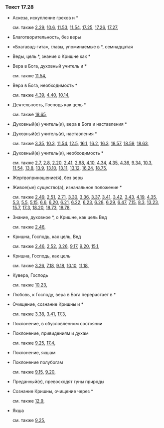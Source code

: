 ### Текст 17.28
	
- Аскеза, искупление грехов и \*

	см. также  [2.29](../02/0229.md),  [10.6](../10/1006.md),  [11.53](../11/1153.md),  [11.54](../11/1154.md),  [17.25](../17/1725.md),  [17.26](../17/1726.md),  [17.27](../17/1727.md), 
	
- Благотворительность, без веры

	
- «Бхагавад-гита», главы, упоминаемые в \*, семнадцатая

	
- Веды, цель \*, знание о Кришне как \*

	
- Вера в Бога, духовный учитель и \*

	см. также  [11.54](../11/1154.md), 
	
- Вера в Бога, необходимость \*

	см. также  [4.39](../04/0439.md),  [4.40](../04/0440.md),  [10.14](../10/1014.md), 
	
- Деятельность, Господь как цель \*

	см. также  [18.65](../18/1865.md), 
	
- Духовный(е) учитель(и), вера в Бога и наставления \*

	
- Духовный(е) учитель(и), наставления \*

	см. также  [3.35](../03/0335.md),  [10.3](../10/1003.md),  [11.54](../11/1154.md),  [12.5](../12/1205.md),  [16.1](../16/1601.md),  [16.2](../16/1602.md),  [16.3](../16/1603.md),  [18.57](../18/1857.md),  [18.59](../18/1859.md),  [18.63](../18/1863.md), 
	
- Духовный(е) учитель(и), необходимость \*

	см. также  [2.7](../02/0207.md),  [2.8](../02/0208.md),  [2.20](../02/0220.md),  [2.41](../02/0241.md),  [2.68](../02/0268.md),  [4.10](../04/0410.md),  [4.34](../04/0434.md),  [4.35](../04/0435.md),  [4.36](../04/0436.md),  [9.34](../09/0934.md),  [10.3](../10/1003.md),  [11.54](../11/1154.md),  [13.8](../13/1308.md),  [13.9](../13/1309.md),  [13.10](../13/1310.md),  [13.11](../13/1311.md),  [13.12](../13/1312.md),  [16.24](../16/1624.md),  [18.75](../18/1875.md), 
	
- Жертвоприношение(я), без веры

	
- Живое(ые) существо(а), изначальное положение \*

	см. также  [2.49](../02/0249.md),  [2.51](../02/0251.md),  [2.71](../02/0271.md),  [3.30](../03/0330.md),  [3.36](../03/0336.md),  [3.37](../03/0337.md),  [3.41](../03/0341.md),  [3.42](../03/0342.md),  [3.43](../03/0343.md),  [4.19](../04/0419.md),  [4.35](../04/0435.md),  [5.3](../05/0503.md),  [5.5](../05/0505.md),  [5.15](../05/0515.md),  [6.6](../06/0606.md),  [6.20](../06/0620.md),  [6.21](../06/0621.md),  [6.22](../06/0622.md),  [6.23](../06/0623.md),  [6.28](../06/0628.md),  [6.29](../06/0629.md),  [6.47](../06/0647.md),  [7.15](../07/0715.md),  [8.3](../08/0803.md),  [13.23](../13/1323.md),  [15.7](../15/1507.md),  [17.3](../17/1703.md),  [18.20](../18/1820.md),  [18.73](../18/1873.md),  [18.78](../18/1878.md), 
	
- Знание, духовное \*, о Кришне, как цель Вед

	см. также  [2.46](../02/0246.md), 
	
- Кришна, Господь, как цель, Вед

	см. также  [2.46](../02/0246.md),  [2.52](../02/0252.md),  [3.26](../03/0326.md),  [9.17](../09/0917.md),  [9.20](../09/0920.md),  [15.1](../15/1501.md), 
	
- Кришна, Господь, как цель

	см. также  [3.26](../03/0326.md),  [7.18](../07/0718.md),  [9.18](../09/0918.md),  [10.10](../10/1010.md),  [11.18](../11/1118.md), 
	
- Кувера, Господь

	см. также  [10.23](../10/1023.md), 
	
- Любовь, к Господу, вера в Бога перерастает в \*

	
- Очищение, сознание Кришны и \*

	см. также  [3.38](../03/0338.md),  [3.41](../03/0341.md),  [17.3](../17/1703.md), 
	
- Поклонение, в обусловленном состоянии

	
- Поклонение, привидениям и духам

	см. также  [9.25](../09/0925.md),  [17.4](../17/1704.md), 
	
- Поклонение, якшам

	
- Поклонение полубогам

	см. также  [9.15](../09/0915.md),  [9.20](../09/0920.md), 
	
- Преданный(е), превосходят гуны природы

	
- Сознание Кришны, очищение через \*

	см. также  [12.9](../12/1209.md), 
	
- Якша

	см. также  [9.25](../09/0925.md), 
